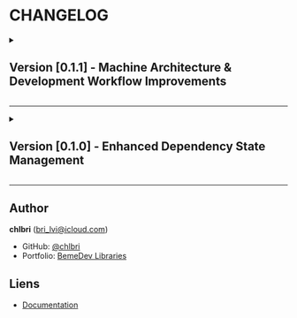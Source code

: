 # CHANGELOG

<details>

  <summary>
  
  ## Version [0.1.1] - Machine Architecture & Development Workflow Improvements

  </summary>

### 🚀 New Features

#### State Machine Architecture

- ✨ **XState Integration**: Complete state machine implementation for
  upgrade workflow
- ✨ **Machine Provider System**: Modular provider pattern for actions,
  predicates, and promises
- ✨ **Enhanced State Management**: Better state transitions and error
  handling
- ✨ **Interactive Development Mode**: Real-time state monitoring and
  debugging

#### Development Workflow Enhancements

- ✨ **TypeScript ESM Support**: Enhanced tsx integration for development
- ✨ **Module Resolution**: Updated to bundler mode for better
  compatibility
- ✨ **Development Scripts**: Added `dev` script for interactive testing
- ✨ **Dependency Management**: Improved dev vs runtime dependency
  organization

### 🔧 Technical Improvements

#### Configuration Updates

- **TypeScript 5.x**: Updated module resolution to `bundler` for modern
  tooling
- **ESM Configuration**: Enhanced `ts-node` ESM support
- **Dependency Reorganization**: Better separation of dev and runtime
  dependencies
- **Development Environment**: Added tsx and ts-node for better development
  experience

#### State Machine Implementation

- **Async State Management**: Promise-based state transitions
- **Error Handling**: Comprehensive error state management with exit
  strategies
- **Internet Connectivity**: Automatic connection checks with timeout
  handling
- **Batch Operations**: Support for batched actions in state transitions

### 🧪 Testing & Development

#### Enhanced Development Experience

- **Live State Monitoring**: Real-time state value logging
- **Interactive Testing**: Manual trigger system for development
- **Timeout Management**: Configurable delays for different operations
- **Verbose Logging**: Conditional detailed logging based on configuration

### 📚 Documentation

- **State Machine Documentation**: Clear state transition documentation
- **Provider Pattern**: Examples of modular provider implementation
- **Development Setup**: Updated development workflow instructions

</details>

---

<details>

  <summary>
  
  ## Version [0.1.0] - Enhanced Dependency State Management

  </summary>

### 🚀 New Features

#### Enhanced CLI Interface

- ✨ **Package Manager Selection**: Support for npm, yarn, pnpm, and bun
- ✨ **Auto-generated Install Commands**: Automatically detects and
  configures package manager commands
- ✨ **Rollback Support**: New `--rollback` flag for enhanced safety
  (enabled by default)
- ✨ **Enhanced Reporting**: Comprehensive upgrade reports with rollback
  status
- ✨ **Verbose Logging**: Detailed execution logs with `--verbose` flag

#### Core Engine Improvements

- ✨ **Dependency State Management**: Complete state tracking and
  restoration
- ✨ **Semver Preservation**: Maintains original semver operators (`^`,
  `~`, exact)
- ✨ **Atomic Operations**: All-or-nothing upgrade approach
- ✨ **Script Execution Framework**: Configurable test/build/install script
  execution
- ✨ **Rollback Mechanism**: Automatic state restoration on failures

#### Enhanced Reporting System

- ✨ **formatEnhancedUpgradeResult()**: Comprehensive upgrade result
  formatting
- ✨ **logRollbackOperation()**: Detailed rollback status logging
- ✨ **logStateCaptureOperation()**: State management operation logging
- ✨ **Enhanced Error Reporting**: Clear error messages with context

#### Semver Utilities

- ✨ **parseSemverSign()**: Extract and preserve semver operators
- ✨ **extractCleanVersion()**: Clean version parsing
- ✨ **reconstructVersionString()**: Rebuild versions with original
  operators
- ✨ **parseDependencyVersion()**: Complete dependency version parsing

### 🔧 Technical Improvements

- **TypeScript 5.x**: Full ESM support with modern TypeScript features
- **Constitutional Compliance**: String union types for type safety
- **TDD Methodology**: Comprehensive test coverage with integration tests
- **Architecture Refactoring**: Service-oriented architecture with clear
  separation of concerns

### 📚 Documentation

- **Complete README**: Comprehensive usage guide and feature documentation
- **Architecture Documentation**: Clear component descriptions and
  interaction patterns
- **CLI Reference**: Detailed command-line options and examples
- **Contributing Guidelines**: Development setup and contribution workflow

### 🧪 Testing

- **117 Tests**: Complete test suite covering all functionality
- **Integration Tests**: End-to-end validation of rollback and script
  execution
- **Unit Tests**: Comprehensive coverage of individual components
- **Contract Tests**: API validation and compliance testing

### 🏗 Build & Development

- **Modern Toolchain**: Rollup bundling with TypeScript compilation
- **Size Optimization**: Bundle size limits and monitoring
- **Development Workflow**: Hot reloading and watch mode support
- **Quality Assurance**: ESLint, Prettier, and comprehensive testing

</details>

---

## Author

**chlbri** (bri_lvi@icloud.com)

- GitHub: [@chlbri](https://github.com/chlbri)
- Portfolio:
  [BemeDev Libraries](https://github.com/chlbri?tab=repositories)

## Liens

- [Documentation](https://github.com/chlbri/new-package)
